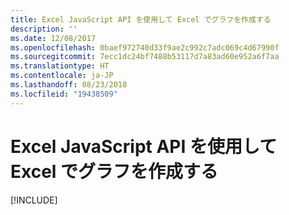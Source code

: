 ```yaml
---
title: Excel JavaScript API を使用して Excel でグラフを作成する
description: ''
ms.date: 12/08/2017
ms.openlocfilehash: 0baef972740d33f9ae2c992c7adc069c4d67990f
ms.sourcegitcommit: 7ecc1dc24bf7488b53117d7a83ad60e952a6f7aa
ms.translationtype: HT
ms.contentlocale: ja-JP
ms.lasthandoff: 08/23/2018
ms.locfileid: "19438509"
---
```

# <a name="create-a-chart-in-excel-using-the-excel-javascript-api"></a>Excel JavaScript API を使用して Excel でグラフを作成する

[!INCLUDE[](../includes/excel-tutorial-create-chart.md)]